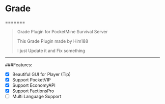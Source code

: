 # Grade

=======

>Grade Plugin for PocketMine Survival Server
>
>This Grade Plugin made by Him188 
>
>I just Update it and Fix something

-----------------------------------

###Features:
- [x] Beautiful GUI for Player (Tip)
- [x] Support PocketVIP
- [x] Support EconomyAPI
- [x] Support FactionsPro
- [ ] Multi Language Support
